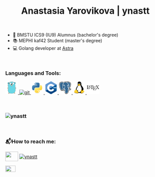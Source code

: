 <!--
**ynastt/ynastt** is a ✨ _special_ ✨ repository because its `README.md` (this file) appears on your GitHub profile.

Here are some ideas to get you started:

- 🔭 I’m currently working on ...
- 🌱 I’m currently learning ...
- 👯 I’m looking to collaborate on ...
- 🤔 I’m looking for help with ...
- 💬 Ask me about ...
- 📫 How to reach me: ...
- 😄 Pronouns: ...
- ⚡ Fun fact: ...
-->


<h1 align="center">Anastasia Yarovikova | ynastt</h1>

<br>

- :notebook: BMSTU ICS9 (IU9) Alumnus (bachelor's degree)
- :books: MEPHI kaf42 Student (master's degree)
- :computer: Golang developer at [Astra](https://astragroup.ru/)
<br>

<h3 align="left">Languages and Tools:</h3>
<p align="left", color='black'> 
  <a href="https://go.dev/" target="_blank" rel="noreferrer"> 
      <img src="https://raw.githubusercontent.com/devicons/devicon/master/icons/go/go-original.svg"
      alt="swift" width="40" height="40" /> </a> 
  <a href="https://git-scm.com/" target="_blank" rel="noreferrer">
    <img src="https://www.vectorlogo.zone/logos/git-scm/git-scm-icon.svg" alt="git" width="40" height="40" /> </a>
  <a href="https://www.python.org" target="_blank" rel="noreferrer">
    <img src="https://raw.githubusercontent.com/devicons/devicon/master/icons/python/python-original.svg" alt="python"
      width="40" height="40" /> </a>
  <a href="https://www.cprogramming.com/" target="_blank"
    rel="noreferrer"> <img src="https://raw.githubusercontent.com/devicons/devicon/master/icons/cplusplus/cplusplus-original.svg"
      alt="cplusplus" width="40" height="40" /> </a>     
  <a href="https://www.postgresql.org" target="_blank" rel="noreferrer"> <img
      src="https://raw.githubusercontent.com/devicons/devicon/master/icons/postgresql/postgresql-original.svg"
      alt="postgresql" width="40" height="40" /> </a>
  <a href="https://www.linux.org/" target="_blank" rel="noreferrer"> <img
      src="https://raw.githubusercontent.com/devicons/devicon/master/icons/linux/linux-original.svg" alt="linux"
      width="40" height="40" /> </a> 
  <a href="https://www.latex-project.org/" target="_blank" rel="noreferrer"> <img
      src="https://raw.githubusercontent.com/devicons/devicon/master/icons/latex/latex-original.svg" alt="latex"
      width="40" height="40" /> </a> 

</p>

<br>

<!-- [![Top Langs](https://github-readme-stats.vercel.app/api/top-langs/?username=ynastt)](https://github.com/ynastt/github-readme-stats) -->

<h3 align="left">
 <p><img align="center" src="https://github-readme-stats.vercel.app/api?username=ynastt&show_icons=true&locale=en&theme=dark&background=000000" alt="ynastt" /> 
<!-- &nbsp; -->

</p>

<!-- <p><img align="center" src="https://github-readme-streak-stats.herokuapp.com/?user=ynastt&theme=dark&" alt="ynastt" /></p> -->
<br>

<h3 align="left">📬How to reach me:</h3>
<p align="left">
  <a href="https://t.me/ynastt" target="blank"><img align="center"
      src="https://www.svgrepo.com/show/303292/telegram-logo.svg" height="30" width="40" /></a>
 <a href="https://vk.com/nasstttt" target="blank"><img align="center"
      src="https://raw.githubusercontent.com/rahuldkjain/github-profile-readme-generator/master/src/images/icons/Social/vk.svg"
      alt="ynastt" height="30" width="40" /></a> 
</p>

<img src="https://user-images.githubusercontent.com/70488161/223810581-63a68402-29c7-4e7e-9ada-618255fa80a1.gif" width=25% height=25%>
